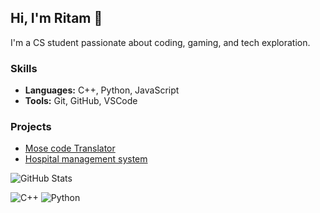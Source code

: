 ## Hi, I'm Ritam 👋
I'm a CS student passionate about coding, gaming, and tech exploration.

### Skills
- **Languages:** C++, Python, JavaScript
- **Tools:** Git, GitHub, VSCode

### Projects
- [Mose code Translator](https://github.com/chowritam/Mosecode_Translator)
- [Hospital management system](https://github.com/chowritam/HOSPITAL-MANAGEMENT-SYSTEM)

![GitHub Stats](https://github-readme-stats.vercel.app/api?username=ritam123&show_icons=true&theme=radical)

![C++](https://img.shields.io/badge/C++-00599C?style=flat&logo=c%2B%2B)
![Python](https://img.shields.io/badge/Python-3776AB?style=flat&logo=python&logoColor=white)
